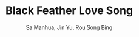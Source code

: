 --- 
slug: "black-feather-love-song"
title: "Black Feather Love Song"
publishdate: "2018-12-31"
src: "https://365manga.net/manga/black-feather-love-song"
author: "Sa Manhua, Jin Yu, Rou Song Bing"
image: "https://data.365manga.net/images/thumbnails/32614-black-feather-love-song.jpg"
tags: ["Comedy","Fantasy","Romance","Shoujo","Shoujo ai","Shounen","Shounen ai"]
chapters: ["Chapter 5: Fearful X-ray ","Chapter 4: Perfect Timing ","Chapter 3: Overnight Transformation ","Chapter 2: Help Me! I Turned Into A Parrot!? ","Chapter 1: Black Cat"]
chapterlinks: ["https://365manga.net/black-feather-love-song/chapter-5.html","https://365manga.net/black-feather-love-song/chapter-4.html","https://365manga.net/black-feather-love-song/chapter-3.html","https://365manga.net/black-feather-love-song/chapter-2.html","https://365manga.net/black-feather-love-song/chapter-1.html"]
description: "'If you can't even help the dying or injured, how can you call yourself a veterinarian?!'
Veterinary student Ju Kui risks losing her diploma to save a dying cat, but she never expected it would change her life completely! A magic kiss allows her to switch between being a human girl and a parrot, and the same goes for Xuan Dai, who can change from a cat to a human boy. This marvelous event allows a warm and touching adventure to begin!"
---